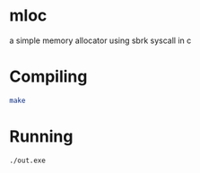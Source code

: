 # mloc
a simple memory allocator using sbrk syscall in c

# Compiling 
```sh
make
```

# Running
```sh
./out.exe
```
